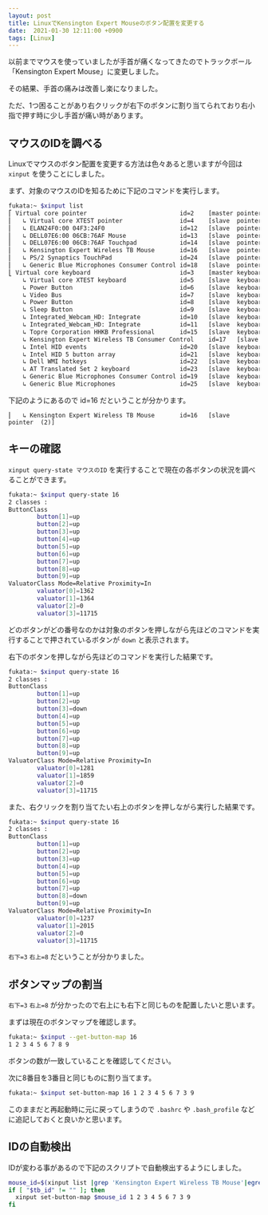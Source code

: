 ```yaml
---
layout: post
title: LinuxでKensington Expert Mouseのボタン配置を変更する 
date:  2021-01-30 12:11:00 +0900
tags: [Linux]
---
```


以前までマウスを使っていましたが手首が痛くなってきたのでトラックボール「Kensington Expert Mouse」に変更しました。

その結果、手首の痛みは改善し楽になりました。

ただ、1つ困ることがあり右クリックが右下のボタンに割り当てられており右小指で押す時に少し手首が痛い時があります。

## マウスのIDを調べる 

Linuxでマウスのボタン配置を変更する方法は色々あると思いますが今回は `xinput` を使うことにしました。

まず、対象のマウスのIDを知るために下記のコマンドを実行します。

```bash
fukata:~ $xinput list
⎡ Virtual core pointer                          id=2    [master pointer  (3)]
⎜   ↳ Virtual core XTEST pointer                id=4    [slave  pointer  (2)]
⎜   ↳ ELAN24F0:00 04F3:24F0                     id=12   [slave  pointer  (2)]
⎜   ↳ DELL07E6:00 06CB:76AF Mouse               id=13   [slave  pointer  (2)]
⎜   ↳ DELL07E6:00 06CB:76AF Touchpad            id=14   [slave  pointer  (2)]
⎜   ↳ Kensington Expert Wireless TB Mouse       id=16   [slave  pointer  (2)]
⎜   ↳ PS/2 Synaptics TouchPad                   id=24   [slave  pointer  (2)]
⎜   ↳ Generic Blue Microphones Consumer Control id=18   [slave  pointer  (2)]
⎣ Virtual core keyboard                         id=3    [master keyboard (2)]
    ↳ Virtual core XTEST keyboard               id=5    [slave  keyboard (3)]
    ↳ Power Button                              id=6    [slave  keyboard (3)]
    ↳ Video Bus                                 id=7    [slave  keyboard (3)]
    ↳ Power Button                              id=8    [slave  keyboard (3)]
    ↳ Sleep Button                              id=9    [slave  keyboard (3)]
    ↳ Integrated_Webcam_HD: Integrate           id=10   [slave  keyboard (3)]
    ↳ Integrated_Webcam_HD: Integrate           id=11   [slave  keyboard (3)]
    ↳ Topre Corporation HHKB Professional       id=15   [slave  keyboard (3)]
    ↳ Kensington Expert Wireless TB Consumer Control    id=17   [slave  keyboard (3)]
    ↳ Intel HID events                          id=20   [slave  keyboard (3)]
    ↳ Intel HID 5 button array                  id=21   [slave  keyboard (3)]
    ↳ Dell WMI hotkeys                          id=22   [slave  keyboard (3)]
    ↳ AT Translated Set 2 keyboard              id=23   [slave  keyboard (3)]
    ↳ Generic Blue Microphones Consumer Control id=19   [slave  keyboard (3)]
    ↳ Generic Blue Microphones                  id=25   [slave  keyboard (3)]
```

下記のようにあるので id=16 だということが分かります。

```
⎜   ↳ Kensington Expert Wireless TB Mouse       id=16   [slave  pointer  (2)]
```

## キーの確認

`xinput query-state マウスのID` を実行することで現在の各ボタンの状況を調べることができます。

```bash
fukata:~ $xinput query-state 16
2 classes :
ButtonClass
        button[1]=up
        button[2]=up
        button[3]=up
        button[4]=up
        button[5]=up
        button[6]=up
        button[7]=up
        button[8]=up
        button[9]=up
ValuatorClass Mode=Relative Proximity=In
        valuator[0]=1362
        valuator[1]=1364
        valuator[2]=0
        valuator[3]=11715
```

どのボタンがどの番号なのかは対象のボタンを押しながら先ほどのコマンドを実行することで押されているボタンが `down` と表示されます。

右下のボタンを押しながら先ほどのコマンドを実行した結果です。

```bash
fukata:~ $xinput query-state 16
2 classes :
ButtonClass
        button[1]=up
        button[2]=up
        button[3]=down
        button[4]=up
        button[5]=up
        button[6]=up
        button[7]=up
        button[8]=up
        button[9]=up
ValuatorClass Mode=Relative Proximity=In
        valuator[0]=1281
        valuator[1]=1859
        valuator[2]=0
        valuator[3]=11715
```

また、右クリックを割り当てたい右上のボタンを押しながら実行した結果です。

```bash
fukata:~ $xinput query-state 16
2 classes :
ButtonClass
        button[1]=up
        button[2]=up
        button[3]=up
        button[4]=up
        button[5]=up
        button[6]=up
        button[7]=up
        button[8]=down
        button[9]=up
ValuatorClass Mode=Relative Proximity=In
        valuator[0]=1237
        valuator[1]=2015
        valuator[2]=0
        valuator[3]=11715
```

`右下=3` `右上=8` だということが分かりました。

## ボタンマップの割当

`右下=3` `右上=8` が分かったので右上にも右下と同じものを配置したいと思います。

まずは現在のボタンマップを確認します。

```bash
fukata:~ $xinput --get-button-map 16
1 2 3 4 5 6 7 8 9
```

ボタンの数が一致していることを確認してください。

次に8番目を3番目と同じものに割り当てます。

```bash
fukata:~ $xinput set-button-map 16 1 2 3 4 5 6 7 3 9
```

このままだと再起動時に元に戻ってしまうので `.bashrc` や `.bash_profile` などに追記しておくと良いかと思います。

## IDの自動検出

IDが変わる事があるので下記のスクリプトで自動検出するようにしました。

```bash
mouse_id=$(xinput list |grep 'Kensington Expert Wireless TB Mouse'|egrep -o 'id=([0-9]+)' |cut -d'=' -f2)
if [ "$tb_id" != "" ]; then
  xinput set-button-map $mouse_id 1 2 3 4 5 6 7 3 9
fi
```